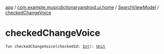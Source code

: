 [app](../../index.md) / [com.example.musicdictionaryandroid.ui.home](../index.md) / [SearchViewModel](index.md) / [checkedChangeVoice](./checked-change-voice.md)

# checkedChangeVoice

`fun checkedChangeVoice(checkedId: `[`Int`](https://kotlinlang.org/api/latest/jvm/stdlib/kotlin/-int/index.html)`): `[`Unit`](https://kotlinlang.org/api/latest/jvm/stdlib/kotlin/-unit/index.html)